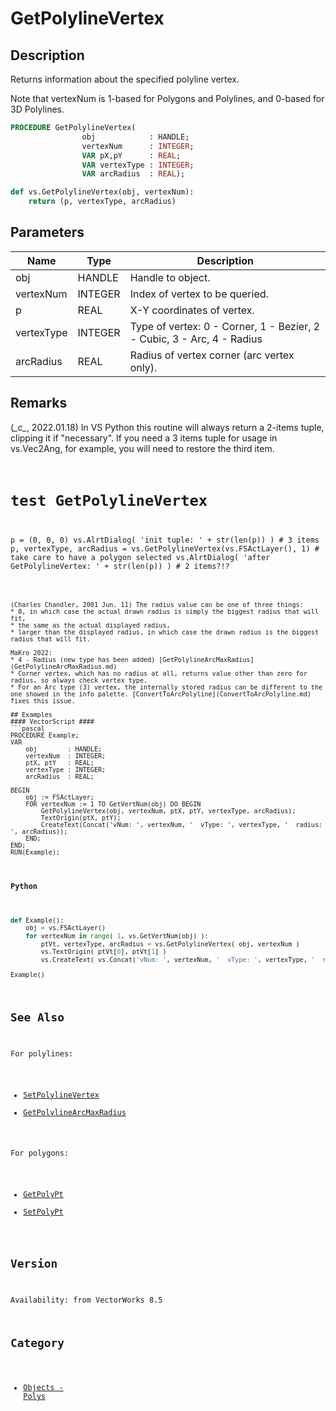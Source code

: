 # GetPolylineVertex

## Description
Returns information about the specified polyline vertex.

Note that vertexNum is 1-based for Polygons and Polylines, and 0-based for 3D Polylines.

```pascal
PROCEDURE GetPolylineVertex(
				obj            : HANDLE;
				vertexNum      : INTEGER;
				VAR pX,pY      : REAL;
				VAR vertexType : INTEGER;
				VAR arcRadius  : REAL);
```

```python
def vs.GetPolylineVertex(obj, vertexNum):
    return (p, vertexType, arcRadius)
```

## Parameters
|Name|Type|Description|
|---|---|---|
|obj|HANDLE|Handle to object.|
|vertexNum|INTEGER|Index of vertex to be queried.|
|p|REAL|X-Y coordinates of vertex.|
|vertexType|INTEGER|Type of vertex: 0 - Corner, 1 - Bezier, 2 - Cubic, 3 - Arc, 4 - Radius|
|arcRadius|REAL|Radius of vertex corner (arc vertex only).|

## Remarks
(*\_c\_*, 2022.01.18) In VS Python this routine will always return a 2-items tuple, clipping it if "necessary". If you need a 3 items tuple for usage in vs.Vec2Ang, for example, you will need to restore the third item.
<code lang="py">
# test GetPolylineVertex
p = (0, 0, 0)
vs.AlrtDialog( 'init tuple: ' + str(len(p)) ) # 3 items
p, vertexType, arcRadius = vs.GetPolylineVertex(vs.FSActLayer(), 1) # take care to have a polygon selected
vs.AlrtDialog( 'after GetPolylineVertex: ' + str(len(p)) ) # 2 items?!?
```

(Charles Chandler, 2001 Jun. 11) The radius value can be one of three things: 
* 0, in which case the actual drawn radius is simply the biggest radius that will fit, 
* the same as the actual displayed radius, 
* larger than the displayed radius, in which case the drawn radius is the biggest radius that will fit.

MaKro 2022:
* 4 - Radius (new type has been added) [GetPolylineArcMaxRadius](GetPolylineArcMaxRadius.md)
* Corner vertex, which has no radius at all, returns value other than zero for radius, so always check vertex type.
* For an Arc type (3) vertex, the internally stored radius can be different to the one showed in the info palette. [ConvertToArcPolyline](ConvertToArcPolyline.md) fixes this issue.

## Examples
#### VectorScript ####
```pascal
PROCEDURE Example;
VAR
    obj        : HANDLE;
    vertexNum  : INTEGER;
    ptX, ptY   : REAL;
    vertexType : INTEGER;
    arcRadius  : REAL;

BEGIN
    obj := FSActLayer;
    FOR vertexNum := 1 TO GetVertNum(obj) DO BEGIN
        GetPolylineVertex(obj, vertexNum, ptX, ptY, vertexType, arcRadius);
        TextOrigin(ptX, ptY);
        CreateText(Concat('vNum: ', vertexNum, '  vType: ', vertexType, '  radius: ', arcRadius));
    END;
END;
RUN(Example);
```
#### Python ####
```python
def Example():
    obj = vs.FSActLayer()
    for vertexNum in range( 1, vs.GetVertNum(obj) ):
        ptVt, vertexType, arcRadius = vs.GetPolylineVertex( obj, vertexNum )
        vs.TextOrigin( ptVt[0], ptVt[1] )
        vs.CreateText( vs.Concat('vNum: ', vertexNum, '  vType: ', vertexType, '  radius: ', arcRadius) )

Example()
```

## See Also
For polylines:
* [SetPolylineVertex](SetPolylineVertex.md)
* [GetPolylineArcMaxRadius](GetPolylineArcMaxRadius.md)

For polygons:
* [GetPolyPt](GetPolyPt.md)
* [SetPolyPt](SetPolyPt.md)

## Version
Availability: from VectorWorks 8.5

## Category
* [Objects - Polys](../Categories/Objects%20-%20Polys.md)
